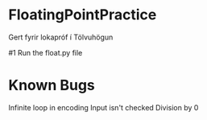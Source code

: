 # FloatingPointPractice
Gert fyrir lokapróf í Tölvuhögun

#1 Run the float.py file


# Known Bugs
Infinite loop in encoding
Input isn't checked
Division by 0
